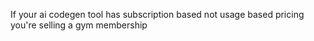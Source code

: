 If your ai codegen tool has subscription based not usage based pricing you're selling a gym membership

